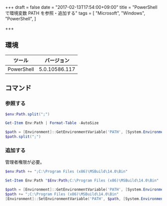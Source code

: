 +++
draft = false
date = "2017-02-13T17:54:00+09:00"
title = "PowerShell で環境変数 PATH を参照・追加する"
tags = [
    "Microsoft",
    "Windows",
    "PowerShell",
]

+++

## 環境

|ツール|バージョン|
|---|---|
|PowerShell|5.0.10586.117|

## コマンド

### 参照する

```PowerShell
$env:Path.split(";")
```

```PowerShell
Get-Item Env:Path | Format-Table -AutoSize
```

```PowerShell
$path = [Environment]::GetEnvironmentVariable('PATH', [System.EnvironmentVariableTarget]::Machine)
$path.split(";")
```

### 追加する
管理者権限が必要。

```PowerShell
$env:Path += ";C:\Program Files (x86)\MSBuild\14.0\Bin"
```

```PowerShell
Set-Item Env:Path "$Env:Path;C:\Program Files (x86)\MSBuild\14.0\Bin"
```

```PowerShell
$path = [Environment]::GetEnvironmentVariable('PATH', [System.EnvironmentVariableTarget]::Machine)
$path += ";C:\Program Files (x86)\MSBuild\14.0\Bin"
[Environment]::SetEnvironmentVariable('PATH', $path, [System.EnvironmentVariableTarget]::Machine)
```
